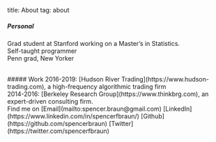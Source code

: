 title: About
tag: about

##### Personal
Grad student at Stanford working on a Master’s in Statistics. <br/>
Self-taught programmer <br/>
Penn grad, New Yorker <br/>


<br/>
##### Work
2016-2019: [Hudson River Trading](https://www.hudson-trading.com), a high-frequency algorithmic trading firm <br/>
2014-2016: [Berkeley Research Group](https://www.thinkbrg.com), an expert-driven consulting firm.  


<br/>
Find me on  
[Email](mailto:spencer.braun@gmail.com)  
[LinkedIn](https://www.linkedin.com/in/spencerfbraun/)  
[Github](https://github.com/spencerbraun)  
[Twitter](https://twitter.com/spencerfbraun)  
